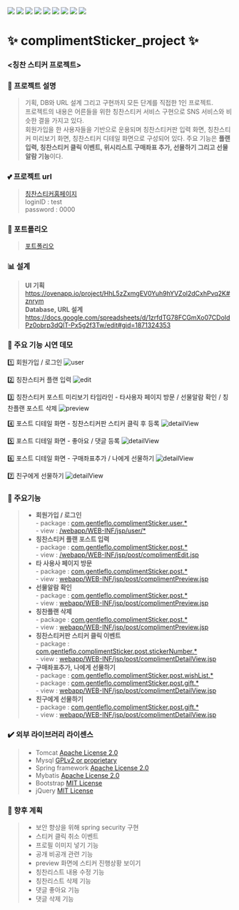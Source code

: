 
<img src="https://img.shields.io/badge/Java-007396?style=flat-square&logo=Java&logoColor=white"/></a> 
<img src="https://img.shields.io/badge/jQuery-0769AD?style=flat-square&logo=jQuery&logoColor=white"/></a>
<img src="https://img.shields.io/badge/JavaScript-F7DF1E?style=flat-square&logo=JavaScript&logoColor=white"/></a>
<img src="https://img.shields.io/badge/Eclipse-2C2255?style=flat-square&logo=Eclipse&logoColor=white"/></a> 
<img src="https://img.shields.io/badge/Spring-6DB33F?style=flat-square&logo=Spring&logoColor=white"/></a> 
<img src="https://img.shields.io/badge/HTML5-E34F26?style=flat-square&logo=HTML5&logoColor=white"/></a> 
<img src="https://img.shields.io/badge/CSS3-1572B6?style=flat-square&logo=CSS3&logoColor=white"/></a>
<img src="https://img.shields.io/badge/MySQL-4479A1?style=flat-square&logo=MySQL&logoColor=white"/></a> 
<img src="https://img.shields.io/badge/Amazon AWS-232F3E?style=flat-square&logo=Amazon%20AWS&logoColor=white"/></a>        

# ✨ complimentSticker_project ✨  


### <칭찬 스티커 프로젝트>

 
  ### :speech_balloon: 프로젝트 설명
  > 기획, DB와 URL 설계 그리고 구현까지 모든 단계를 직접한 1인 프로젝트.        
  프로젝트의 내용은 어른들을 위한 칭찬스티커 서비스 구현으로 SNS 서비스와 비슷한 결을 가지고 있다.      
  회원가입을 한 사용자들을 기반으로 운용되며 칭찬스티커판 입력 화면, 칭찬스티커 미리보기 화면, 칭찬스티커 디테일 화면으로 구성되어 있다.
  주요 기능은 **플랜입력, 칭찬스티커 클릭 이벤트, 위시리스트 구매좌표 추가, 선물하기 그리고 선물알람 기능**이다.               

  ### :two_hearts: 프로젝트 url
  > [칭찬스티커홈페이지](http://13.209.41.62:8080/user/signin_view)     
  > loginID : test      
  > password : 0000

  ### :notebook: 포트폴리오
  > [포트폴리오](portfoglio/칭찬스티커-프로젝트.pdf)

  ### :bar_chart: 설계 
  > <b>UI 기획</b>        
         https://ovenapp.io/project/HhL5zZxmgEV0Yuh9hYVZol2dCxhPvq2K#znrym           
    <b>Database, URL 설계</b>        
         https://docs.google.com/spreadsheets/d/1zrfdTG78FCGmXo07CDoIdPz0obrp3dQlT-Px5g2f3Tw/edit#gid=1871324353
  

 
  ### :movie_camera: 주요 기능 시연 데모    
  :one: 회원가입 / 로그인
  ![user](demoGif/signIn,signUp.gif)  
  
  :two: 칭찬스티커 플랜 입력
  ![edit](demoGif/edit.gif)   
  
  :three: 칭찬스티커 포스트 미리보기 타임라인 - 타사용자 페이지 방문 / 선물알람 확인 / 칭찬플랜 포스트 삭제
  ![preview](demoGif/preview.gif)      
  
  :four: 포스트 디테일 화면 - 칭찬스티커판 스티커 클릭 후 등록
  ![detailView](demoGif/detailView_stickerClick.gif)      
  
  :five: 포스트 디테일 화면 - 좋아요 / 댓글 등록
  ![detailView](demoGif/detailView_like,comment.gif)     
  
  :six: 포스트 디테일 화면 - 구매좌표추가 / 나에게 선물하기
  ![detailView](demoGif/detailView_addURL,giftToMe.gif)     
  
  :seven: 친구에게 선물하기 
  ![detailView](demoGif/detailView_giftToFriend.gif)  
  
  
  
  ### :pushpin: 주요기능 
  > * __회원가입 / 로그인__          
    - package : [com.gentleflo.complimentSticker.user.*](https://github.com/gentleflo/compliment_project/tree/develops/src/main/java/com/gentleflo/complimentSticker/user)     
    - view : [/webapp/WEB-INF/jsp/user/*](https://github.com/gentleflo/compliment_project/tree/develops/src/main/webapp/WEB-INF/jsp/user)                       
  > * __칭찬스티커 플랜 포스트 입력__            
    - package : [com.gentleflo.complimentSticker.post.*](https://github.com/gentleflo/compliment_project/tree/develops/src/main/java/com/gentleflo/complimentSticker/post)       
    - view : [/webapp/WEB-INF/jsp/post/complimentEdit.jsp](https://github.com/gentleflo/compliment_project/blob/develops/src/main/webapp/WEB-INF/jsp/post/complimentEdit.jsp)      
  > * __타 사용사 페이지 방문__           
    - package : [com.gentleflo.complimentSticker.post.*](https://github.com/gentleflo/compliment_project/tree/develops/src/main/java/com/gentleflo/complimentSticker/post)    
    - view : [webapp/WEB-INF/jsp/post/complimentPreview.jsp](https://github.com/gentleflo/compliment_project/blob/develops/src/main/webapp/WEB-INF/jsp/post/complimentPreview.jsp)         
  > * __선물알람 확인__      
    - package : [com.gentleflo.complimentSticker.post.*](https://github.com/gentleflo/compliment_project/tree/develops/src/main/java/com/gentleflo/complimentSticker/post)       
    - view : [webapp/WEB-INF/jsp/post/complimentPreview.jsp](https://github.com/gentleflo/compliment_project/blob/develops/src/main/webapp/WEB-INF/jsp/post/complimentPreview.jsp)     
  > * __칭찬플랜 삭제__       
    - package : [com.gentleflo.complimentSticker.post.*](https://github.com/gentleflo/compliment_project/tree/develops/src/main/java/com/gentleflo/complimentSticker/post)       
    - view : [webapp/WEB-INF/jsp/post/complimentPreview.jsp](https://github.com/gentleflo/compliment_project/blob/develops/src/main/webapp/WEB-INF/jsp/post/complimentPreview.jsp)   
  > * __칭찬스티커판 스티커 클릭 이벤트__     
    - package : [com.gentleflo.complimentSticker.post.stickerNumber.*](https://github.com/gentleflo/compliment_project/tree/develops/src/main/java/com/gentleflo/complimentSticker/post/stickerNumber)      
    - view : [webapp/WEB-INF/jsp/post/complimentDetailView.jsp](https://github.com/gentleflo/compliment_project/blob/develops/src/main/webapp/WEB-INF/jsp/post/complimentDetailView.jsp)       
  > * __구매좌표추가, 나에게 선물하기__    
    - package : [com.gentleflo.complimentSticker.post.wishList.*](https://github.com/gentleflo/compliment_project/tree/develops/src/main/java/com/gentleflo/complimentSticker/post/wishList)     
    - package : [com.gentleflo.complimentSticker.post.gift.*](https://github.com/gentleflo/compliment_project/tree/develops/src/main/java/com/gentleflo/complimentSticker/post/gift)       
    - view : [webapp/WEB-INF/jsp/post/complimentDetailView.jsp](https://github.com/gentleflo/compliment_project/blob/develops/src/main/webapp/WEB-INF/jsp/post/complimentDetailView.jsp)       
  > * __친구에게 선물하기__     
    - package : [com.gentleflo.complimentSticker.post.gift.*](https://github.com/gentleflo/compliment_project/tree/develops/src/main/java/com/gentleflo/complimentSticker/post/gift)       
    - view : [webapp/WEB-INF/jsp/post/complimentDetailView.jsp](https://github.com/gentleflo/compliment_project/blob/develops/src/main/webapp/WEB-INF/jsp/post/complimentDetailView.jsp)   
 

 ### :heavy_check_mark: 외부 라이브러리 라이센스
 > * Tomcat [Apache License 2.0](https://www.apache.org/licenses/LICENSE-2.0)   
 > * Mysql [GPLv2 or proprietary](https://www.gnu.org/licenses/gpl-3.0.html)   
 > * Spring framework [Apache License 2.0](https://www.apache.org/licenses/LICENSE-2.0)     
 > * Mybatis [Apache License 2.0](https://www.apache.org/licenses/LICENSE-2.0)    
 > * Bootstrap [MIT License](https://opensource.org/licenses/MIT)    
 > * jQuery [MIT License](https://opensource.org/licenses/MIT)             
  
       
 ### :memo: 향후 계획
 > * 보안 향상을 위해 spring security 구현    
 > * 스티커 클릭 취소 이벤트    
 > * 프로필 이미지 넣기 기능    
 > * 공개 비공개 관련 기능    
 > * preview 화면에 스티커 진행상황 보이기    
 > * 칭찬리스트 내용 수정 기능    
 > * 칭찬리스트 삭제 기능
 > * 댓글 좋아요 기능    
 > * 댓글 삭제 기능    
  
   
  
